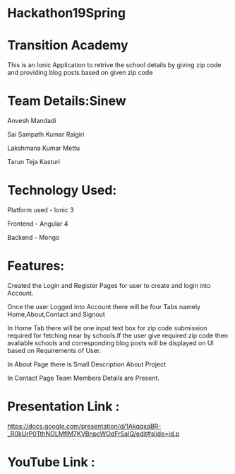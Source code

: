 # Hackathon19Spring

# Transition Academy
This is an Ionic Application to retrive the school details by giving zip code and providing blog posts based on given zip code

# Team Details:Sinew

Anvesh Mandadi

Sai Sampath Kumar Raigiri

Lakshmana Kumar Mettu

Tarun Teja Kasturi

# Technology Used:

Platform used - Ionic 3

Frontend - Angular 4

Backend - Mongo

# Features:
Created the Login and Register Pages for user to create and login into Account.

Once the user Logged into Account there will be four Tabs namely Home,About,Contact and Signout

In Home Tab there will be one input text box for zip code submission required for fetching near by schools.If the user give required zip code then avaliable schools  and corresponding blog posts will be displayed on UI based on Requirements of User.

In About Page there is Small Description About Project

In Contact Page Team Members Details are Present.

# Presentation Link :
https://docs.google.com/presentation/d/1AkqqxaBR-_R0kUrP0TthNOLMflM7KVBnpcWOdFrSaIQ/edit#slide=id.p

# YouTube Link :


